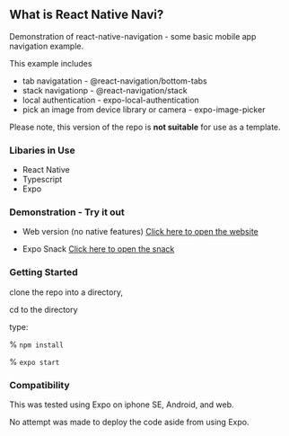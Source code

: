 ## What is React Native Navi? 

Demonstration of react-native-navigation - some basic mobile app navigation example. 

This example includes
* tab navigatation - @react-navigation/bottom-tabs  
* stack navigationp -  @react-navigation/stack
* local authentication - expo-local-authentication
* pick an image from device library or camera - expo-image-picker



Please note,  this version of the repo is **not suitable** for use as a template.  

### Libaries in Use

* React Native
* Typescript
* Expo

### Demonstration - Try it out

* Web version (no native features)
[Click here to open the website](https://ericsfeed.github.io/react-native-navi)

* Expo Snack
[Click here to open the snack](https://snack.expo.dev/@dotterpop1/github.com-ericsfeed-react-native-navi?platform=web)

### Getting Started

clone the repo into a directory, 

cd to the directory

type:

% `npm install`

% `expo start`


### Compatibility 

This was tested using Expo on iphone SE, Android, and web.  

No attempt was made to deploy the code aside from using Expo.
